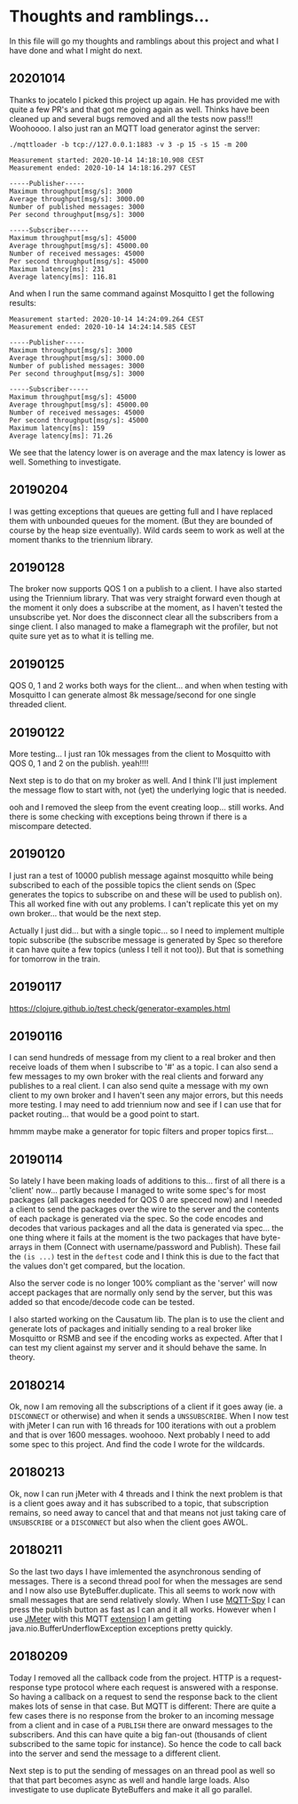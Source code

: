 # Thoughts and ramblings...

In this file will go my thoughts and ramblings about this project and what I have done and what I might do next.

## 20201014

Thanks to jocatelo I picked this project up again. He has provided me with quite a few PR's and that got me going again as well. Thinks have been cleaned up and several bugs removed and all the tests now pass!!! Woohoooo. I also just ran an MQTT load generator aginst the server:

```
./mqttloader -b tcp://127.0.0.1:1883 -v 3 -p 15 -s 15 -m 200

Measurement started: 2020-10-14 14:18:10.908 CEST
Measurement ended: 2020-10-14 14:18:16.297 CEST

-----Publisher-----
Maximum throughput[msg/s]: 3000
Average throughput[msg/s]: 3000.00
Number of published messages: 3000
Per second throughput[msg/s]: 3000

-----Subscriber-----
Maximum throughput[msg/s]: 45000
Average throughput[msg/s]: 45000.00
Number of received messages: 45000
Per second throughput[msg/s]: 45000
Maximum latency[ms]: 231
Average latency[ms]: 116.81
```
And when I run the same command against Mosquitto I get the following results:

```
Measurement started: 2020-10-14 14:24:09.264 CEST
Measurement ended: 2020-10-14 14:24:14.585 CEST

-----Publisher-----
Maximum throughput[msg/s]: 3000
Average throughput[msg/s]: 3000.00
Number of published messages: 3000
Per second throughput[msg/s]: 3000

-----Subscriber-----
Maximum throughput[msg/s]: 45000
Average throughput[msg/s]: 45000.00
Number of received messages: 45000
Per second throughput[msg/s]: 45000
Maximum latency[ms]: 159
Average latency[ms]: 71.26
```
We see that the latency lower is  on average and the max latency is lower as well. Something to investigate.

## 20190204

I was getting exceptions that queues are getting full and I have replaced them with unbounded queues for the moment. (But they are bounded of course by the heap size eventually). Wild cards seem to work as well at the moment thanks to the triennium library.

## 20190128

The broker now supports QOS 1 on a publish to a client. I have also started using the Triennium library. That was very straight forward even though at the moment it only does a subscribe at the moment, as I haven't tested the unsubscribe yet. Nor does the disconnect clear all the subscribers from a singe client. I also managed to make a flamegraph wit the profiler, but not quite sure yet as to what it is telling me.

## 20190125

QOS 0, 1 and 2 works both ways for the client... and when when testing with Mosquitto I can generate almost 8k message/second for one single threaded client.

## 20190122

More testing... I just ran 10k messages from the client to Mosquitto with QOS 0, 1 and 2 on the publish. yeah!!!!

Next step is to do that on my broker as well. And I think I'll just implement the message flow to start with, not (yet) the underlying logic that is needed.

ooh and I removed the sleep from the event creating loop... still works. And there is some checking with exceptions being thrown if there is a miscompare detected.

## 20190120

I just ran a test of 10000 publish message against mosquitto while being subscribed to each of the possible topics the client sends on (Spec generates the topics to subscribe on and these will be used to publish on). This all worked fine with out any problems. I can't replicate this yet on my own broker... that would be the next step.

Actually I just did... but with a single topic... so I need to implement multiple topic subscribe (the subscribe message is generated by Spec so therefore it can have quite a few topics (unless I tell it not too)). But that is something for tomorrow in the train.

## 20190117

https://clojure.github.io/test.check/generator-examples.html


## 20190116

I can send hundreds of message from my client to a real broker and then receive loads of them when I subscribe to '#' as a topic. I can also send a few messages to my own broker with the real clients and forward any publishes to a real client. I can also send quite a message with my own client to my own broker and I haven't seen any major errors, but this needs more testing. I may need to add triennium now and see if I can use that for packet routing... that would be a good point to start.

hmmm maybe make a generator for topic filters and proper topics first...

## 20190114

So lately I have been making loads of additions to this... first of all there is a 'client' now... partly because I managed to write some spec's for most packages (all packages needed for QOS 0 are specced now) and I needed a client to send the packages over the wire to the server and the contents of each package is generated via the spec. So the code encodes and decodes that various packages and all the data is generated via spec... the one thing where it fails at the moment is the two packages that have byte-arrays in them (Connect with username/password and Publish). These fail the ```(is ...)``` test in the ```deftest``` code and I think this is due to the fact that the values don't get compared, but the location.

Also the server code is no longer 100% compliant as the 'server' will now accept packages that are normally only send by the server, but this was added so that encode/decode code can be tested.

I also started working on the Causatum lib. The plan is to use the client and generate lots of packages and initially sending to a real broker like Mosquitto or RSMB and see if the encoding works as expected. After that I can test my client against my server and it should behave the same. In theory.

## 20180214

Ok, now I am removing all the subscriptions of a client if it goes away (ie. a `DISCONNECT` or otherwise) and when it sends a `UNSSUBSCRIBE`. When I now test with jMeter I can run with 16 threads for 100 iterations with out a problem and that is over 1600 messages. woohooo. Next probably I need to add some spec to this project. And find the code I wrote for the wildcards.

## 20180213

Ok, now I can run jMeter with 4 threads and I think the next problem is that is a client goes away and it has subscribed to a topic, that subscription remains, so need away to cancel that and that means not just taking care of `UNSUBSCRIBE` or a `DISCONNECT` but also when the client goes AWOL.

## 20180211

So the last two days I have imlemented the asynchronous sending of messages. There is a second thread pool for when the messages are send and I now also use ByteBuffer.duplicate. This all seems to work now with small messages that are send relatively slowly. When I use [MQTT-Spy](https://github.com/eclipse/paho.mqtt-spy/wiki) I can press the publish button as fast as I can and it all works. However when I use [JMeter](http://jmeter.apache.org/) with this MQTT [extension](https://github.com/emqtt/mqtt-jmeter) I am getting java.nio.BufferUnderflowException exceptions pretty quickly.

## 20180209

Today I removed all the callback code from the project. HTTP is a request-response type protocol where each request is answered with a response. So having a callback on a request to send the response back to the client makes lots of sense in that case. But MQTT is different: There are quite a few cases there is no response from the broker to an incoming message from a client and in case of a `PUBLISH` there are onward messages to the subscribers. And this can have quite a big fan-out (thousands of client subscribed to the same topic for instance). So hence the code to call back into the server and send the message to a different client.

Next step is to put the sending of messages on an thread pool as well so that that part becomes async as well and handle large loads. Also investigate to use duplicate ByteBuffers and make it all go parallel.
